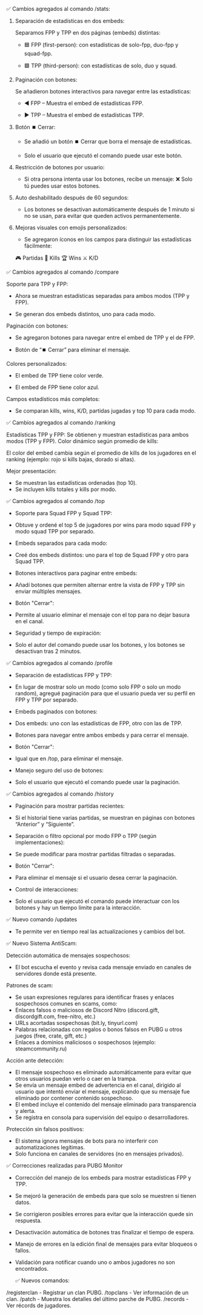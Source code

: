 ✅ Cambios agregados al comando /stats:

1. Separación de estadísticas en dos embeds:

    Separamos FPP y TPP en dos páginas (embeds) distintas:

   - 🟦 FPP (first-person): con estadísticas de solo-fpp, duo-fpp y squad-fpp.

   - 🟩 TPP (third-person): con estadísticas de solo, duo y squad.

2. Paginación con botones:

    Se añadieron botones interactivos para navegar entre las estadísticas:

   - ◀️ FPP – Muestra el embed de estadísticas FPP.

   - ▶️ TPP – Muestra el embed de estadísticas TPP.

3. Botón ⏹️ Cerrar:

    - Se añadió un botón ⏹️ Cerrar que borra el mensaje de estadísticas.

    - Solo el usuario que ejecutó el comando puede usar este botón.

4. Restricción de botones por usuario:

    - Si otra persona intenta usar los botones, recibe un mensaje: ❌ Solo tú puedes usar estos botones.

5. Auto deshabilitado después de 60 segundos:

    - Los botones se desactivan automáticamente después de 1 minuto si no se usan, para evitar que queden activos permanentemente.

6. Mejoras visuales con emojis personalizados:

    - Se agregaron íconos en los campos para distinguir las estadísticas fácilmente:

   🎮 Partidas
   🎯 Kills
   🏆 Wins
   ⚔️ K/D

✅ Cambios agregados al comando /compare

Soporte para TPP y FPP:

- Ahora se muestran estadísticas separadas para ambos modos (TPP y FPP).

- Se generan dos embeds distintos, uno para cada modo.

Paginación con botones:

- Se agregaron botones para navegar entre el embed de TPP y el de FPP.

- Botón de “⏹️ Cerrar” para eliminar el mensaje.

 Colores personalizados:

- El embed de TPP tiene color verde.

- El embed de FPP tiene color azul.

Campos estadísticos más completos:

- Se comparan kills, wins, K/D, partidas jugadas y top 10 para cada modo.

✅ Cambios agregados al comando /ranking

Estadísticas TPP y FPP:
Se obtienen y muestran estadísticas para ambos modos (TPP y FPP).
Color dinámico según promedio de kills:

El color del embed cambia según el promedio de kills de los jugadores en el ranking (ejemplo: rojo si kills bajas, dorado si altas).

Mejor presentación:

- Se muestran las estadísticas ordenadas (top 10).
- Se incluyen kills totales y kills por modo.

✅ Cambios agregados al comando /top

- Soporte para Squad FPP y Squad TPP:
- Obtuve y ordené el top 5 de jugadores por wins para modo squad FPP y modo squad TPP por separado.

- Embeds separados para cada modo:
- Creé dos embeds distintos: uno para el top de Squad FPP y otro para Squad TPP.

- Botones interactivos para paginar entre embeds:
- Añadí botones que permiten alternar entre la vista de FPP y TPP sin enviar múltiples mensajes.

- Botón "Cerrar":
- Permite al usuario eliminar el mensaje con el top para no dejar basura en el canal.

- Seguridad y tiempo de expiración:
- Solo el autor del comando puede usar los botones, y los botones se desactivan tras 2 minutos.

✅ Cambios agregados al comando /profile

- Separación de estadísticas FPP y TPP:
- En lugar de mostrar solo un modo (como solo FPP o solo un modo random), agregué paginación para que el usuario pueda ver su perfil en FPP y TPP por separado.

- Embeds paginados con botones:
- Dos embeds: uno con las estadísticas de FPP, otro con las de TPP.
- Botones para navegar entre ambos embeds y para cerrar el mensaje.

- Botón "Cerrar":
- Igual que en /top, para eliminar el mensaje.

- Manejo seguro del uso de botones:
- Solo el usuario que ejecutó el comando puede usar la paginación.

✅ Cambios agregados al comando /history

- Paginación para mostrar partidas recientes:
- Si el historial tiene varias partidas, se muestran en páginas con botones “Anterior” y “Siguiente”.

- Separación o filtro opcional por modo FPP o TPP (según implementaciones):
- Se puede modificar para mostrar partidas filtradas o separadas.

- Botón "Cerrar":
- Para eliminar el mensaje si el usuario desea cerrar la paginación.

- Control de interacciones:
- Solo el usuario que ejecutó el comando puede interactuar con los botones y hay un tiempo límite para la interacción.

 ✅ Nuevo comando /updates

 - Te permite ver en tiempo real las actualizaciones y cambios del bot.

 ✅ Nuevo Sistema AntiScam:

 Detección automática de mensajes sospechosos:
 - El bot escucha el evento y revisa cada mensaje enviado en canales de servidores donde está presente.

 Patrones de scam:
 - Se usan expresiones regulares para identificar frases y enlaces sospechosos comunes en scams, como:
 - Enlaces falsos o maliciosos de Discord Nitro (discord.gift, discordgift.com, free-nitro, etc.)
 - URLs acortadas sospechosas (bit.ly, tinyurl.com)
 - Palabras relacionadas con regalos o bonos falsos en PUBG u otros juegos (free, crate, gift, etc.)
 - Enlaces a dominios maliciosos o sospechosos (ejemplo: steamcommunity.ru)

 Acción ante detección:

 - El mensaje sospechoso es eliminado automáticamente para evitar que otros usuarios puedan verlo o caer en la trampa.
 - Se envía un mensaje embed de advertencia en el canal, dirigido al usuario que intentó enviar el mensaje, explicando que su mensaje fue eliminado por contener contenido sospechoso.
 -  El embed incluye el contenido del mensaje eliminado para transparencia y alerta.
 - Se registra en consola para supervisión del equipo o desarrolladores.

  Protección sin falsos positivos:
   
 - El sistema ignora mensajes de bots para no interferir con automatizaciones legítimas.
 -  Solo funciona en canales de servidores (no en mensajes privados).

✅ Correcciones realizadas para PUBG Monitor

 - Corrección del manejo de los embeds para mostrar estadísticas FPP y TPP.
 - Se mejoró la generación de embeds para que solo se muestren si tienen datos.
 - Se corrigieron posibles errores para evitar que la interacción quede sin respuesta.
 - Desactivación automática de botones tras finalizar el tiempo de espera.
 - Manejo de errores en la edición final de mensajes para evitar bloqueos o fallos.
 - Validación para notificar cuando uno o ambos jugadores no son encontrados.

   ✅ Nuevos comandos:

 /registerclan - Registrar un clan PUBG.
 /topclans - Ver información de un clan.
 /patch - Muestra los detalles del último parche de PUBG.
 /records - Ver récords de jugadores.
